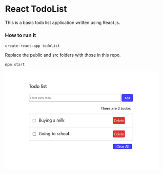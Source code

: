 # React TodoList

This is a basic todo list application written using React.js.

### How to run it

```
create-react-app todolist
```
Replace the public and src folders with those in this repo.
```
npm start
```

![This is an image](todolist.png)

